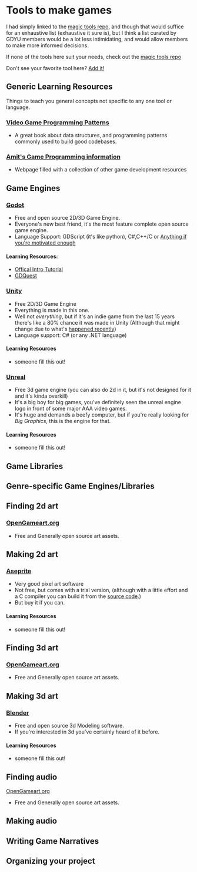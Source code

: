 # Tools to make games
I had simply linked to the [magic tools repo](https://github.com/ellisonleao/magictools), and though that would suffice for an exhaustive list (exhaustive it sure is), but I think a list curated by GDYU members would be a lot less intimidating, and would allow members to make more informed decisions.

If none of the tools here suit your needs, check out the [magic tools repo](https://github.com/ellisonleao/magictools)

Don't see your favorite tool here? [Add it!](https://github.com/GDYUClub/gdyu-wiki)

## Generic Learning Resources
Things to teach you general concepts not specific to any one tool or language.

### [Video Game Programming Patterns](https://gameprogrammingpatterns.com/contents.html)
- A great book about data structures, and programming patterns commonly used to build good codebases.

### [Amit's Game Programming information](http://www-cs-students.stanford.edu/~amitp/gameprog.html)
- Webpage filled with a collection of other game development resources

## Game Engines

### [Godot](https://godotengine.org/)
- Free and open source 2D/3D Game Engine.
- Everyone's new best friend, it's the most feature complete open source game engine.
- Language Support: GDScript (it's like python), C#,C++/C or [Anything if you're motivated enough](https://github.com/Vivraan/godot-lang-support)
#### Learning Resources:
- [Offical Intro Tutorial](https://docs.godotengine.org/en/stable/getting_started/introduction/index.html)
- [GDQuest](https://www.gdquest.com/)

### [Unity](https://unity.com/)
- Free 2D/3D Game Engine
- Everything is made in this one.
- Well not *everything*, but if it's an indie game from the last 15 years there's like a 80% chance it was made in Unity (Although that might change due to what's [happened recently](https://www.polygon.com/23885373/unity-technologies-install-fee-pricing-change))
- Language support: C# (or any .NET language)
#### Learning Resources
- someone fill this out!

### [Unreal](https://www.unrealengine.com/en-US)
- Free 3d game engine (you can also do 2d in it, but it's not designed for it and it's kinda overkill)
- It's a big boy for big games, you've definitely seen the unreal engine logo in front of some major AAA video games.
- It's huge and demands a beefy computer, but if you're really looking for *Big Graphics*, this is the engine for that.
#### Learning Resources
- someone fill this out!

## Game Libraries

## Genre-specific Game Engines/Libraries 

## Finding 2d art 

### [OpenGameart.org](https://opengameart.org/)
- Free and Generally open source art assets.

## Making 2d art 

### [Aseprite](https://www.aseprite.org/)
- Very good pixel art software
- Not free, but comes with a trial version, (although with a little effort and a C compiler you can build it from the [source code](https://github.com/aseprite/aseprite).)
- But buy it if you can.
#### Learning Resources
- someone fill this out!

## Finding 3d art 

### [OpenGameart.org](https://opengameart.org/)
- Free and Generally open source art assets.

## Making 3d art 

### [Blender](https://www.blender.org/)
- Free and open source 3d Modeling software.
- If you're interested in 3d you've certainly heard of it before.
#### Learning Resources
- someone fill this out!

## Finding audio  

[OpenGameart.org](https://opengameart.org/)
- Free and Generally open source art assets.

## Making audio 

## Writing Game Narratives

## Organizing your project
